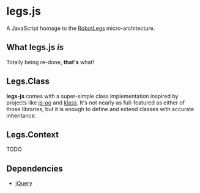 # legs.js

A JavaScript homage to the [RobotLegs][robotlegs] micro-architecture.

## What legs.js *is*

Totally being re-done, **that's** what!

## Legs.Class

**legs-js** comes with a super-simple class implementation inspired by projects like 
[js-oo][js-oo] and [klass][klass]. It's not nearly as full-featured as either of those
libraries, but it is enough to define and extend classes with accurate inheritance.

## Legs.Context

TODO

## Dependencies

- [jQuery][jquery]

[robotlegs]: http://www.robotlegs.org/
[js-oo]: https://github.com/cj/js-oo
[klass]: http://www.dustindiaz.com/klass
[jquery]: http://jquery.com/
